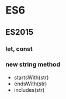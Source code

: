 # ES6

## ES2015

### let, const

### new string method
- startsWith(str)
- endsWith(str)
- includes(str)